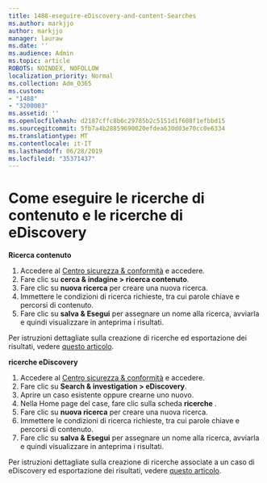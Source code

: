 ```yaml
---
title: 1488-eseguire-eDiscovery-and-content-Searches
ms.author: markjjo
author: markjjo
manager: lauraw
ms.date: ''
ms.audience: Admin
ms.topic: article
ROBOTS: NOINDEX, NOFOLLOW
localization_priority: Normal
ms.collection: Adm_O365
ms.custom:
- "1488"
- "3200003"
ms.assetid: ''
ms.openlocfilehash: d2187cffc8b6c29785b2c5151d1f608f1efbbd15
ms.sourcegitcommit: 5fb7a4b28859690020efdea630d03e70cc0e6334
ms.translationtype: MT
ms.contentlocale: it-IT
ms.lasthandoff: 06/28/2019
ms.locfileid: "35371437"
---
```

# <a name="how-to-perform-content-searches-and-ediscovery-searches"></a>Come eseguire le ricerche di contenuto e le ricerche di eDiscovery

**Ricerca contenuto**

1. Accedere al [Centro sicurezza & conformità](https://protection.office.com) e accedere.
2. Fare clic su **cerca & indagine > ricerca contenuto**.
3. Fare clic su **nuova ricerca** per creare una nuova ricerca.
4. Immettere le condizioni di ricerca richieste, tra cui parole chiave e percorsi di contenuto.  
5. Fare clic su **salva & Esegui** per assegnare un nome alla ricerca, avviarla e quindi visualizzare in anteprima i risultati.

Per istruzioni dettagliate sulla creazione di ricerche ed esportazione dei risultati, vedere [questo articolo](https://docs.microsoft.com/office365/securitycompliance/content-search).

**ricerche eDiscovery**

1. Accedere al [Centro sicurezza & conformità](https://protection.office.com) e accedere.
2. Fare clic su **Search & investigation > eDiscovery**.
3. Aprire un caso esistente oppure crearne uno nuovo.
4. Nella Home page del case, fare clic sulla scheda **ricerche** .  
5. Fare clic su **nuova ricerca** per creare una nuova ricerca.
6. Immettere le condizioni di ricerca richieste, tra cui parole chiave e percorsi di contenuto.  
7. Fare clic su **salva & Esegui** per assegnare un nome alla ricerca, avviarla e quindi visualizzare in anteprima i risultati.

Per istruzioni dettagliate sulla creazione di ricerche associate a un caso di eDiscovery ed esportazione dei risultati, vedere [questo articolo](https://docs.microsoft.com/office365/securitycompliance/ediscovery-cases).